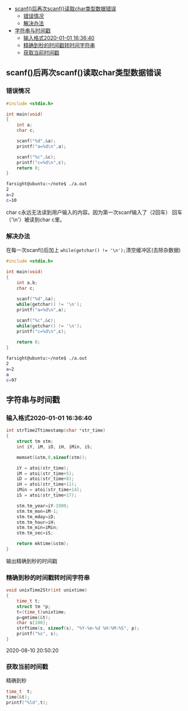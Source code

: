
<!-- @import "[TOC]" {cmd="toc" depthFrom=1 depthTo=6 orderedList=false} -->

<!-- code_chunk_output -->

- [scanf()后再次scanf()读取char类型数据错误](#scanf后再次scanf读取char类型数据错误)
  - [错误情况](#错误情况)
  - [解决办法](#解决办法)
- [字符串与时间戳](#字符串与时间戳)
  - [输入格式2020-01-01 16:36:40](#输入格式2020-01-01-163640)
  - [精确到秒的时间戳转时间字符串](#精确到秒的时间戳转时间字符串)
  - [获取当前时间戳](#获取当前时间戳)

<!-- /code_chunk_output -->

## scanf()后再次scanf()读取char类型数据错误
### 错误情况
```c
#include <stdio.h>

int main(void)
{
    int a;
    char c;

    scanf("%d",&a);
    printf("a=%d\n",a);

    scanf("%c",&c);
    printf("c=%d\n",c);
    return 0;
}
```
```bash
farsight@ubuntu:~/note$ ./a.out 
2
a=2
c=10
```
char c永远无法读到用户输入的内容。因为第一次scanf输入了（2回车）
回车（'\n'）被读到char c里。
### 解决办法
在每一次scanf()后加上 `while(getchar() != '\n');`清空缓冲区(去除杂数据)
```c
#include <stdio.h>

int main(void)
{
    int a,b;
    char c;
    
    scanf("%d",&a);
    while(getchar() != '\n');
    printf("a=%d\n",a);

    scanf("%c",&c);
    while(getchar() != '\n');
    printf("c=%d\n",c);
    
    return 0;
}

```
```bash
farsight@ubuntu:~/note$ ./a.out 
2
a=2
a
c=97
```
## 字符串与时间戳
### 输入格式2020-01-01 16:36:40
```c
int strTime2Ttimestamp(char *str_time)
{
    struct tm stm;
    int iY, iM, iD, iH, iMin, iS;

    memset(&stm,0,sizeof(stm));

    iY = atoi(str_time);
    iM = atoi(str_time+5);
    iD = atoi(str_time+8);
    iH = atoi(str_time+11);
    iMin = atoi(str_time+14);
    iS = atoi(str_time+17);

    stm.tm_year=iY-1900;
    stm.tm_mon=iM-1;
    stm.tm_mday=iD;
    stm.tm_hour=iH;
    stm.tm_min=iMin;
    stm.tm_sec=iS;

    return mktime(&stm);
}
```
输出精确到秒的时间戳
### 精确到秒的时间戳转时间字符串
```c
void unixTime2Str(int unixtime)
{
    time_t t;  
    struct tm *p;  
    t=(time_t)unixtime;  
    p=gmtime(&t);  
    char s[100];  
    strftime(s, sizeof(s), "%Y-%m-%d %H:%M:%S", p);  
    printf("%s", s);  
}
```
2020-08-10 20:50:20
### 获取当前时间戳
精确到秒
```c
time_t  t;
time(&t);
printf("%ld",t);
```